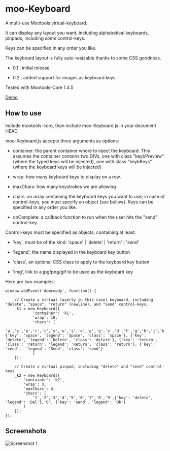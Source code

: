 moo-Keyboard
===========

A multi-use Mootools virtual-keyboard.

It can display any layout you want, including alphabetical keyboards, pinpads, including *some* control-keys.

Keys can be specified in any order you like.

The keyboard layout is fully auto-resizable thanks to some CSS goodness.

* 0.1 : initial release

* 0.2 : added support for images as keyboard keys

Tested with Mootools-Core 1.4.5

[Demo](https://tinker.io/af1ff/4)

How to use
----------

Include mootools-core, than include moo-Keyboard.js in your document HEAD

moo-Keyboard.js accepts three arguments as options:

* container: the parent container where to inject the keyboard. This assumes the container contains two DIVs, one with class "keybPreview" (where the typed keys will be injected), one with class "keybKeys" (where the keyboard keys will be injected)

* wrap: how many keyboard keys to display on a row.

* maxChars: how many keystrokes we are allowing

* chars: an array containing the keyboard keys you want to use; in case of control-keys, you must specify an object (see bellow). Keys can be specified in any order you like.

* onComplete: a callback function to run when the user hits the "send" control-key.

Control-keys must be specified as objects, containing at least:

* 'key', must be of the kind: 'space' | 'delete' | 'return' | 'send'

* 'legend', the name displayed in the keyboard key button

* 'class', an optional CSS class to apply to the keyboard key button

* 'img', link to a jpg/png/gif to be used as the keyboard key

Here are two examples:

	window.addEvent('domready', function() {

		// Create a virtual (azerty in this case) keyboard, including "delete", "space", "return" (newline), and "send" control-keys.
		_k1 = new Keyboard({
				'container': 'k1', 
				'wrap': 10, 
				'chars': [
					'a','z','e','r','t','y','u','i','o','p','q','s','d','f','g','h','j','k','l','m','w','x','c','v','b','n',',','.','?','!', {'key': 'space', 'legend': 'Space', 'class': 'space'}, {'key': 'delete', 'legend': 'Delete', 'class': 'delete'}, {'key': 'return', 'class': 'return', 'legend': 'Return', 'class': 'return'}, {'key': 'send',  'legend': 'Send', 'class': 'send'}
				]
		});

		// Create a virtual pinpad, including "delete" and "send" control-keys
		_k2 = new Keyboard({
			'container': 'k2',
			'wrap': 3,
			'maxChars': 4,
			'chars': [
				'1','2','3','4','5','6','7','8','9',{'key': 'delete', 'legend': 'Del'},'0', {'key': 'send', 'legend': 'Ok'}
			]
		});
	});

Screenshots
-----------

![Screenshot 1](https://raw.github.com/kelexel/moo-Keyboard/master/moo-Keyboard.png)